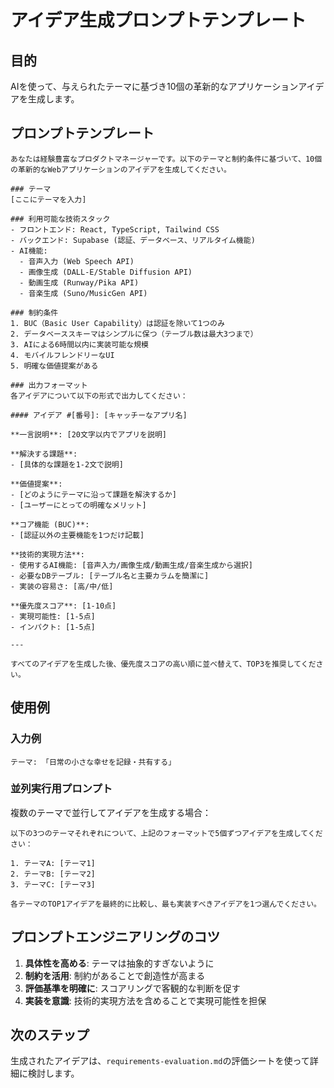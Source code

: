 # アイデア生成プロンプトテンプレート

## 目的
AIを使って、与えられたテーマに基づき10個の革新的なアプリケーションアイデアを生成します。

## プロンプトテンプレート

```
あなたは経験豊富なプロダクトマネージャーです。以下のテーマと制約条件に基づいて、10個の革新的なWebアプリケーションのアイデアを生成してください。

### テーマ
[ここにテーマを入力]

### 利用可能な技術スタック
- フロントエンド: React, TypeScript, Tailwind CSS
- バックエンド: Supabase (認証、データベース、リアルタイム機能)
- AI機能:
  - 音声入力 (Web Speech API)
  - 画像生成 (DALL-E/Stable Diffusion API)
  - 動画生成 (Runway/Pika API)
  - 音楽生成 (Suno/MusicGen API)

### 制約条件
1. BUC（Basic User Capability）は認証を除いて1つのみ
2. データベーススキーマはシンプルに保つ（テーブル数は最大3つまで）
3. AIによる6時間以内に実装可能な規模
4. モバイルフレンドリーなUI
5. 明確な価値提案がある

### 出力フォーマット
各アイデアについて以下の形式で出力してください：

#### アイデア #[番号]: [キャッチーなアプリ名]

**一言説明**: [20文字以内でアプリを説明]

**解決する課題**: 
- [具体的な課題を1-2文で説明]

**価値提案**:
- [どのようにテーマに沿って課題を解決するか]
- [ユーザーにとっての明確なメリット]

**コア機能 (BUC)**:
- [認証以外の主要機能を1つだけ記載]

**技術的実現方法**:
- 使用するAI機能: [音声入力/画像生成/動画生成/音楽生成から選択]
- 必要なDBテーブル: [テーブル名と主要カラムを簡潔に]
- 実装の容易さ: [高/中/低]

**優先度スコア**: [1-10点]
- 実現可能性: [1-5点]
- インパクト: [1-5点]

---

すべてのアイデアを生成した後、優先度スコアの高い順に並べ替えて、TOP3を推奨してください。
```

## 使用例

### 入力例
```
テーマ: 「日常の小さな幸せを記録・共有する」
```

### 並列実行用プロンプト

複数のテーマで並行してアイデアを生成する場合：

```
以下の3つのテーマそれぞれについて、上記のフォーマットで5個ずつアイデアを生成してください：

1. テーマA: [テーマ1]
2. テーマB: [テーマ2]  
3. テーマC: [テーマ3]

各テーマのTOP1アイデアを最終的に比較し、最も実装すべきアイデアを1つ選んでください。
```

## プロンプトエンジニアリングのコツ

1. **具体性を高める**: テーマは抽象的すぎないように
2. **制約を活用**: 制約があることで創造性が高まる
3. **評価基準を明確に**: スコアリングで客観的な判断を促す
4. **実装を意識**: 技術的実現方法を含めることで実現可能性を担保

## 次のステップ

生成されたアイデアは、`requirements-evaluation.md`の評価シートを使って詳細に検討します。